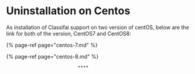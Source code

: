 # Uninstallation on Centos

As installation of Classifai support on two version of centOS, below are the link for both of the version, CentOS7 and CentOS8:     

{% page-ref page="centos-7.md" %}

{% page-ref page="centos-8.md" %}



                               ****

